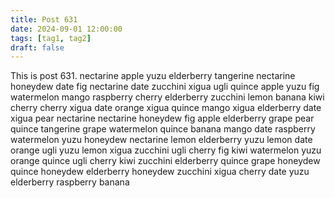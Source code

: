 ```yaml
---
title: Post 631
date: 2024-09-01 12:00:00
tags: [tag1, tag2]
draft: false
---
```

This is post 631.
nectarine
apple
yuzu
elderberry
tangerine
nectarine
honeydew
date
fig
nectarine
date
zucchini
xigua
ugli
quince
apple
yuzu
fig
watermelon
mango
raspberry
cherry
elderberry
zucchini
lemon
banana
kiwi
cherry
cherry
xigua
date
orange
xigua
quince
mango
xigua
elderberry
date
xigua
pear
nectarine
nectarine
honeydew
fig
apple
elderberry
grape
pear
quince
tangerine
grape
watermelon
quince
banana
mango
date
raspberry
watermelon
yuzu
honeydew
nectarine
lemon
elderberry
yuzu
lemon
date
orange
ugli
yuzu
lemon
xigua
zucchini
ugli
cherry
fig
kiwi
watermelon
yuzu
orange
quince
ugli
cherry
kiwi
zucchini
elderberry
quince
grape
honeydew
quince
honeydew
elderberry
honeydew
zucchini
xigua
cherry
date
yuzu
elderberry
raspberry
banana
